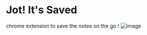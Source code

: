 # Jot! It's Saved 

chrome extension to save the notes on the go !
![image](https://github.com/g-gourav-r/See-it-Save-it/assets/75977813/ddc251b5-e684-4b18-86f9-28f780c53d23)

